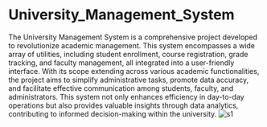 # University_Management_System

The University Management System is a comprehensive project developed to revolutionize academic management. This system encompasses a wide array of utilities, including student enrollment, course registration, grade tracking, and faculty management, all integrated into a user-friendly interface. With its scope extending across various academic functionalities, the project aims to simplify administrative tasks, promote data accuracy, and facilitate effective communication among students, faculty, and administrators. This system not only enhances efficiency in day-to-day operations but also provides valuable insights through data analytics, contributing to informed decision-making within the university.
![s1](https://github.com/muhammadabdullah12345/University_Management_System/assets/154841585/47339db4-a6ca-4e29-abe4-9dbf9de247ba)
